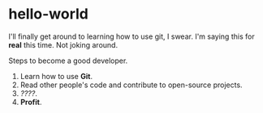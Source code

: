 # hello-world
I'll finally get around to learning how to use git, I swear.
I'm saying this for **real** this time. Not joking around.

Steps to become a good developer.
1. Learn how to use **Git**.
2. Read other people's code and contribute to open-source projects.
3. *????*.
4. **Profit**.
